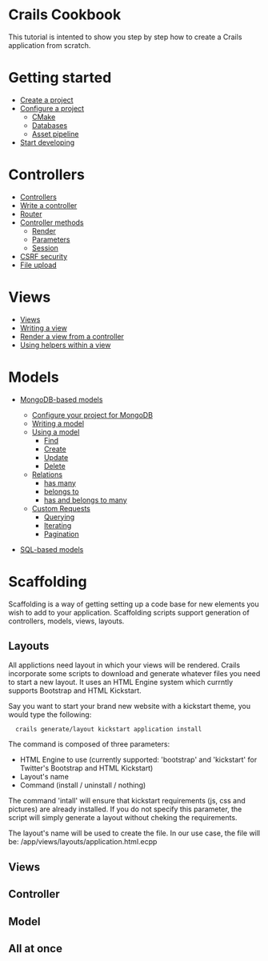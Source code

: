 Crails Cookbook
=====
This tutorial is intented to show you step by step how to create a Crails application from scratch.

# Getting started
* [Create a project](doc/getting-started.md#create-a-project)
* [Configure a project](doc/getting-started.md#configure-a-project)
  * [CMake](doc/getting-started.md#cmake)
  * [Databases](doc/getting-started.md#databases)
  * [Asset pipeline](doc/getting-started.md#asset-pipeline)
* [Start developing](doc/getting-started.md#start-developing)

# Controllers
* [Controllers](doc/controller.md#controllers)
* [Write a controller](doc/controller.md#controllers)
* [Router](doc/controller.md#controllers)
* [Controller methods](doc/controller.md#controllers)
  * [Render](doc/controller.md#render)
  * [Parameters](doc/controller.md#params)
  * [Session](doc/controller.md#session)
* [CSRF security](doc/controller.md#controllers)
* [File upload](doc/controller.md#controllers)

# Views
* [Views](doc/view.md#views)
* [Writing a view](doc/view.md#writing-a-view)
* [Render a view from a controller](doc/view.md#render-a-view-from-a-controller)
* [Using helpers within a view](doc/view.md#using-helpers-within-a-view)

# Models
* [MongoDB-based models](doc/models-mongo.md)
  * [Configure your project for MongoDB](doc/models-mongo.md#configure-your-project-for-mongodb)
  * [Writing a model](doc/models-mongo.md#writing-a-model)
  * [Using a model](doc/models-mongo.md#using-a-model)
    * [Find](doc/models-mongo.md#find)
    * [Create](doc/models-mongo.md#find)
    * [Update](doc/models-mongo.md#find)
    * [Delete](doc/models-mongo.md#find)
  * [Relations](doc/models-mongo.md#relations)
    * [has many](doc/models-mongo.md#has-many)
    * [belongs to](doc/models-mongo.md#belongs-to)
    * [has and belongs to many](doc/models-mongo.md#has-and-belongs-to-many)
  * [Custom Requests](doc/models-mongo.md#custom-requests)
    * [Querying](doc/models-mongo.md#querying)
    * [Iterating](doc/models-mongo.md#iterating)
    * [Pagination](doc/models-mongo.md#pagination)

* [SQL-based models](#)

# Scaffolding
Scaffolding is a way of getting setting up a code base for new elements you wish to add to your application.
Scaffolding scripts support generation of controllers, models, views, layouts.

## Layouts
All applictions need layout in which your views will be rendered. Crails incorporate some scripts to download and
generate whatever files you need to start a new layout.
It uses an HTML Engine system which currntly supports Bootstrap and HTML Kickstart.

Say you want to start your brand new website with a kickstart theme, you would type the following:

      crails generate/layout kickstart application install

The command is composed of three parameters:
- HTML Engine to use (currently supported: 'bootstrap' and 'kickstart' for Twitter's Bootstrap and HTML Kickstart)
- Layout's name
- Command (install / uninstall / nothing)

The command 'intall' will ensure that kickstart requirements (js, css and pictures) are already installed. If you do not
specify this parameter, the script will simply generate a layout without cheking the requirements.

The layout's name will be used to create the file. In our use case, the file will be:
/app/views/layouts/application.html.ecpp

## Views

## Controller

## Model

## All at once
